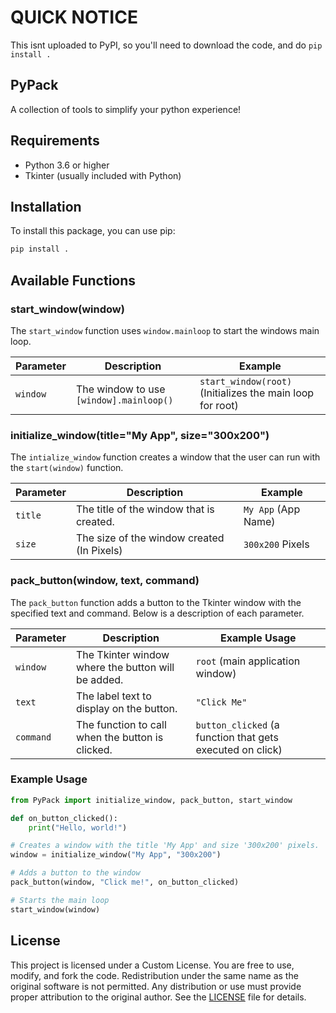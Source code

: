 # QUICK NOTICE
This isnt uploaded to PyPI, so you'll need to download the code, and do `pip install .`

## PyPack

A collection of tools to simplify your python experience!

## Requirements

- Python 3.6 or higher
- Tkinter (usually included with Python)

## Installation

To install this package, you can use pip:

```bash
pip install .
```

## Available Functions

### start_window(window)

The `start_window` function uses `window.mainloop` to start the windows main loop.

| Parameter | Description | Example |
|-----------|------------|------------|
|`window`|The window to use `[window].mainloop()`| `start_window(root)` (Initializes the main loop for root)

### initialize_window(title="My App", size="300x200")

The `intialize_window` function creates a window that the user can run with the `start(window)` function.

| Parameter | Description | Example |
|-----------|------------|------------|
|`title`| The title of the window that is created. | `My App` (App Name)
|`size`|The size of the window created (In Pixels)| `300x200` Pixels

### pack_button(window, text, command)

The `pack_button` function adds a button to the Tkinter window with the specified text and command. Below is a description of each parameter.

| Parameter | Description                                  | Example Usage        |
|-----------|----------------------------------------------|-----------------------|
| `window`  | The Tkinter window where the button will be added. | `root` (main application window) |
| `text`    | The label text to display on the button.     | `"Click Me"`          |
| `command` | The function to call when the button is clicked. | `button_clicked` (a function that gets executed on click) |

### Example Usage
```python
from PyPack import initialize_window, pack_button, start_window

def on_button_clicked(): 
    print("Hello, world!")

# Creates a window with the title 'My App' and size '300x200' pixels.
window = initialize_window("My App", "300x200")

# Adds a button to the window
pack_button(window, "Click me!", on_button_clicked)

# Starts the main loop
start_window(window)
```

## License

This project is licensed under a Custom License. You are free to use, modify, and fork the code. Redistribution under the same name as the original software is not permitted. Any distribution or use must provide proper attribution to the original author. See the [LICENSE](LICENSE) file for details.
